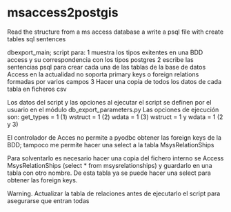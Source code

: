 # msaccess2postgis
Read the structure from a ms access database a write a psql file with create tables sql sentences

dbexport_main; script para:
    1 muestra los tipos exitentes en una BDD access
      y su correspondencia con los tipos postgres
    2 escribe las sentencias psql para crear cada una de las tablas de
      la base de datos Access
      en la actualidad no soporta primary keys o foreign relations
      formadas por varios campos
    3 Hacer una copia de todos los datos de cada tabla en ficheros csv

Los datos del script y las opciones al ejecutar el script se definen
    por el usuario en el módulo db_export_parameters.py
Las opciones de ejecución son:
    get_types = 1 (1)
    wstruct = 1 (2)
    wdata = 1 (3)
    wstruct = 1 y wdata = 1 (2 y 3)

El controlador de Acces no permite a pyodbc obtener las foreign keys de la
BDD; tampoco me permite hacer una select a la tabla MsysRelationShips

Para solventarlo es necesario hacer una copia del fichero interno se Access
MsysRelationShips (select * from msysrelationships) y guardarlo en una
tabla con otro nombre. De esta tabla ya se puede hacer una select para obtener
las foreign keys.

Warning. Actualizar la tabla de relaciones antes de ejecutarlo el script
para asegurarse que entran todas
